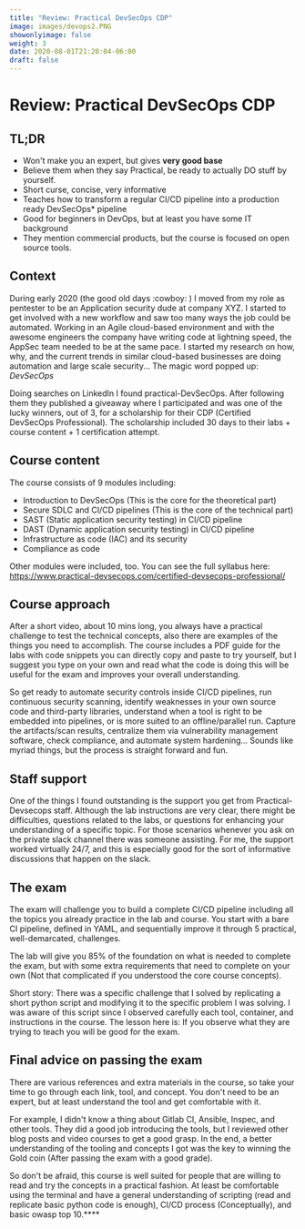 ```yaml
---
title: "Review: Practical DevSecOps CDP"
image: images/devops2.PNG
showonlyimage: false
weight: 3
date: 2020-08-01T21:20:04-06:00
draft: false
---
```


# Review: Practical DevSecOps CDP

## TL;DR

- Won't make you an expert, but gives **very good base**
- Believe them when they say Practical, be ready to actually DO stuff by yourself.
- Short curse, concise, very informative
- Teaches how to transform a regular CI/CD pipeline into a production ready DevSecOps* pipeline
- Good for beginners in DevOps, but at least you have some IT background
- They mention commercial products, but the course is focused on open source tools.

## Context

During early 2020 (the good old days :cowboy: ) I moved from my role as pentester to be an Application security dude at company XYZ.  I started to get involved with a new workflow and saw too many ways the job could be automated. Working in an Agile cloud-based environment and with the awesome engineers the company have writing code at lightning speed, the AppSec team needed to be at the same pace. I started my research on how, why, and the current trends in similar cloud-based businesses are doing automation and large scale security... The magic word popped up: *DevSecOps*

Doing searches on LinkedIn I found practical-DevSecOps. After following them they published a giveaway where I participated and was one of the lucky winners, out of 3, for a scholarship for their CDP (Certified DevSecOps Professional). The scholarship included 30 days to their labs + course content + 1 certification attempt.

## Course content 

The course consists of 9 modules including:

* Introduction to DevSecOps (This is the core for the theoretical part)
* Secure SDLC and CI/CD pipelines  (This is the core of the technical part)
* SAST (Static application security testing) in CI/CD pipeline
* DAST (Dynamic application security testing) in CI/CD pipeline
* Infrastructure as code (IAC) and its security
* Compliance as code

Other modules were included, too. You can see the full syllabus here:
https://www.practical-devsecops.com/certified-devsecops-professional/

## Course approach

After a short video, about 10 mins long, you always have a practical challenge to test the technical concepts, also there are examples of the things you need to accomplish. The course includes a PDF guide for the labs with code snippets you can directly copy and paste to try yourself, but I suggest you type on your own and read what the code is doing this will be useful for the exam and improves your overall understanding.

So get ready to automate security controls inside CI/CD pipelines, run continuous security scanning, identify weaknesses in your own source code and third-party libraries, understand when a tool is right to be embedded into pipelines, or is more suited to an offline/parallel run. Capture the artifacts/scan results, centralize them via vulnerability management software, check compliance, and automate system hardening... Sounds like myriad things, but the process is straight forward and fun.

## Staff support

One of the things I found outstanding is the support you get from Practical-Devsecops staff. Although the lab instructions are very clear, there might be difficulties, questions related to the labs, or questions for enhancing your understanding of a specific topic. For those scenarios whenever you ask on the private slack channel there was someone assisting. For me, the support worked virtually 24/7, and this is especially good for the sort of informative discussions that happen on the slack.

## The exam

The exam will challenge you to build a complete CI/CD pipeline including all the topics you already practice in the lab and course. You start with a bare  CI pipeline, defined in YAML, and sequentially improve it through 5 practical, well-demarcated, challenges.

The lab will give you 85% of the foundation on what is needed to complete the exam, but with some extra requirements that need to complete on your own (Not that complicated if you understood the core course concepts).

Short story: There was a specific challenge that I solved by replicating a short python script and modifying it to the specific problem I was solving. I was aware of this script since I observed carefully each tool, container, and instructions in the course. The lesson here is: If you observe what they are trying to teach you will be good for the exam.

## Final advice on passing the exam

There are various references and extra materials in the course, so take your time to go through each link, tool, and concept. You don't need to be an expert, but at least understand the tool and get comfortable with it.

For example, I didn't know a thing about Gitlab CI, Ansible, Inspec, and other tools. They did a good job introducing the tools, but I reviewed other blog posts and video courses to get a good grasp. In the end, a better understanding of the tooling and concepts I got was the key to winning the Gold coin (After passing the exam with a good grade).

So don't be afraid, this course is well suited for people that are willing to read and try the concepts in a practical fashion. At least be comfortable using the terminal and have a general understanding of scripting (read and replicate basic python code is enough), CI/CD process (Conceptually), and basic owasp top 10.****